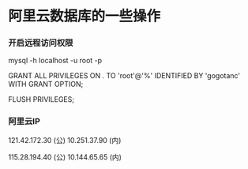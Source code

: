 # 阿里云数据库的一些操作
### 开启远程访问权限

mysql -h localhost -u root -p

GRANT ALL PRIVILEGES ON *.* TO 'root'@'%' IDENTIFIED BY 'gogotanc' WITH GRANT OPTION;

FLUSH PRIVILEGES;

### 阿里云IP

121.42.172.30 (公)
10.251.37.90 (内)

115.28.194.40 (公)
10.144.65.65 (内)